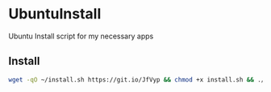 # UbuntuInstall
Ubuntu Install script for my necessary apps
## Install 





```bash
wget -qO ~/install.sh https://git.io/JfVyp && chmod +x install.sh && ./install.sh
```
